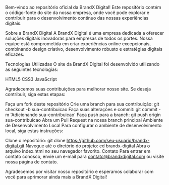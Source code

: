 Bem-vindo ao repositório oficial da BrandX Digital! Este repositório contém o código-fonte do site da nossa empresa, onde você pode explorar e contribuir para o desenvolvimento contínuo das nossas experiências digitais.

Sobre a BrandX Digital
A BrandX Digital é uma empresa dedicada a oferecer soluções digitais inovadoras para empresas de todos os portes. Nossa equipe está comprometida em criar experiências online excepcionais, combinando design criativo, desenvolvimento robusto e estratégias digitais eficazes.

Tecnologias Utilizadas
O site da BrandX Digital foi desenvolvido utilizando as seguintes tecnologias:

HTML5
CSS3
JavaScript

Agradecemos suas contribuições para melhorar nosso site. Se deseja contribuir, siga estas etapas:

Faça um fork deste repositório
Crie uma branch para sua contribuição: git checkout -b sua-contribuicao
Faça suas alterações e commit: git commit -m 'Adicionando sua-contribuicao'
Faça push para a branch: git push origin sua-contribuicao
Abra um Pull Request na nossa branch principal
Ambiente de Desenvolvimento Local
Para configurar o ambiente de desenvolvimento local, siga estas instruções:

Clone o repositório: git clone https://github.com/seu-usuario/brandx-digital.git
Navegue até o diretório do projeto: cd brandx-digital
Abra o arquivo index.html no seu navegador favorito.
Contato
Para entrar em contato conosco, envie um e-mail para contato@brandxdigital.com ou visite nossa página de contato.

Agradecemos por visitar nosso repositório e esperamos colaborar com você para aprimorar ainda mais a BrandX Digital!
